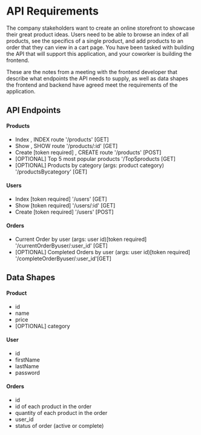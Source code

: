 # API Requirements
The company stakeholders want to create an online storefront to showcase their great product ideas. Users need to be able to browse an index of all products, see the specifics of a single product, and add products to an order that they can view in a cart page. You have been tasked with building the API that will support this application, and your coworker is building the frontend.

These are the notes from a meeting with the frontend developer that describe what endpoints the API needs to supply, as well as data shapes the frontend and backend have agreed meet the requirements of the application. 

## API Endpoints
#### Products
- Index , INDEX route '/products' [GET]
- Show , SHOW route '/products/:id' [GET]
- Create [token required] , CREATE route '/products' [POST]
- [OPTIONAL] Top 5 most popular products '/Top5products [GET]
- [OPTIONAL] Products by category (args: product category) '/productsBycategory' [GET]

#### Users
- Index [token required] '/users' [GET]
- Show [token required] '/users/:id' [GET]
- Create [token required] '/users' [POST]

#### Orders
- Current Order by user (args: user id)[token required] '/currentOrderByuser/:user_id' [GET]
- [OPTIONAL] Completed Orders by user (args: user id)[token required] '/completeOrderByuser/:user_id'[GET]

## Data Shapes
#### Product
-  id
- name
- price
- [OPTIONAL] category

#### User
- id
- firstName
- lastName
- password

#### Orders
- id
- id of each product in the order
- quantity of each product in the order
- user_id
- status of order (active or complete)


